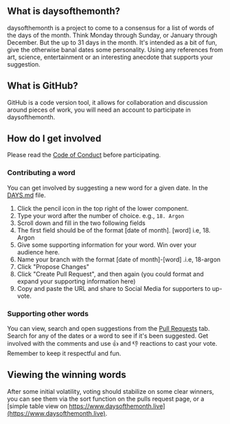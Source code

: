 ## What is daysofthemonth?

daysofthemonth is a project to come to a consensus for a list of words of the days of the month. Think Monday through Sunday, or January through December. But the up to 31 days in the month. It's intended as a bit of fun, give the otherwise banal dates some personality. Using any references from art, science, entertainment or an interesting anecdote that supports your suggestion. 

## What is GitHub?

GitHub is a code version tool, it allows for collaboration and discussion around pieces of work, you will need an account to participate in daysofthemonth.

## How do I get involved

Please read the [Code of Conduct](CODE_OF_CONDUCT.md) before participating.

### Contributing a word

You can get involved by suggesting a new word for a given date. In the [DAYS.md](DAYS.md) file.

1. Click the pencil icon in the top right of the lower component.
2. Type your word after the number of choice. e.g., `18. Argon`
3. Scroll down and fill in the two following fields
4. The first field should be of the format \[date of month\]. \[word\] i.e, 18. Argon
5. Give some supporting information for your word. Win over your audience here.
6. Name your branch with the format \[date of month\]-\[word\] .i.e, 18-argon
7. Click "Propose Changes"
8. Click "Create Pull Request", and then again (you could format and expand your supporting information here)
9. Copy and paste the URL and share to Social Media for supporters to up-vote.

### Supporting other words

You can view, search and open suggestions from the [Pull Requests](https://github.com/watchinharrison/daysofthemonth/pulls) tab. Search for any of the dates or a word to see if it's been suggested. Get involved with the comments and use 👍 and 👎 reactions to cast your vote. Remember to keep it respectful and fun.

## Viewing the winning words

After some initial volatility, voting should stabilize on some clear winners, you can see them via the sort function on the pulls request page, or a [simple table view on https://www.daysofthemonth.live](https://www.daysofthemonth.live).
